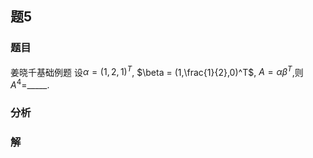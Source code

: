 ## 题5
### 题目
姜晓千基础例题 
设$\alpha = (1,2,1)^T$, $\beta = (1,\frac{1}{2},0)^T$, $A = \alpha\beta^T$,则$A^4 =$_____.
### 分析

### 解